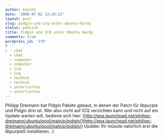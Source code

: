 ```yaml
---
author: bascht
date: '2008-07-02 13:28:12'
layout: post
slug: pidgin-und-icq-unter-ubuntu-hardy
status: publish
title: Pidgin und ICQ unter Ubuntu Hardy
comments: true
wordpress_id: '370'
? ''
: - chat
  - chat
  - computer
  - computer
  - icq
  - icq
  - technik
  - technik
  - unsortiertes
  - unsortiertes
---
```


Philipp Dreimann hat Pidgin Pakete gebaut, in denen der Patch für
libpurple und Pidgin drin ist. Wer also nicht auf ICQ verzichten
kann und nicht auf ein Update warten will, bediene sich hier:
[http://ppa.launchpad.net/philipp-dreimann/ubuntu/pool/main/p/pidgin/](http://ppa.launchpad.net/philipp-dreimann/ubuntu/pool/main/p/pidgin/)
Update: Ihr müsste natürlich erst die libpurple0 installieren. :)


